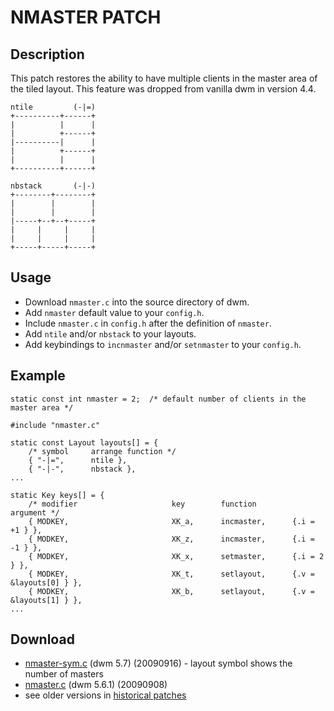 # NMASTER PATCH

## Description

This patch restores the ability to have multiple clients in the master area of the tiled layout.
This feature was dropped from vanilla dwm in version 4.4.

	ntile         (-|=)
	+----------+------+
	|          |      |
	|          +------+
	|----------|      |
	|          +------+
	|          |      |
	+----------+------+

	nbstack       (-|-)
	+--------+--------+
	|        |        |
	|        |        |
	|-----+--+--+-----+
	|     |     |     |
	|     |     |     |
	+-----+-----+-----+

## Usage

* Download `nmaster.c` into the source directory of dwm.
* Add `nmaster` default value to your `config.h`.
* Include `nmaster.c` in `config.h` after the definition of `nmaster`.
* Add `ntile` and/or `nbstack` to your layouts.
* Add keybindings to `incnmaster` and/or `setnmaster` to your `config.h`.

## Example

	static const int nmaster = 2;  /* default number of clients in the master area */
	
	#include "nmaster.c"
	
	static const Layout layouts[] = {
		/* symbol     arrange function */
		{ "-|=",      ntile },
		{ "-|-",      nbstack },
	...
	
	static Key keys[] = {
		/* modifier                     key        function        argument */
		{ MODKEY,                       XK_a,      incmaster,      {.i = +1 } },
		{ MODKEY,                       XK_z,      incmaster,      {.i = -1 } },
		{ MODKEY,                       XK_x,      setmaster,      {.i = 2 } },
		{ MODKEY,                       XK_t,      setlayout,      {.v = &layouts[0] } },
		{ MODKEY,                       XK_b,      setlayout,      {.v = &layouts[1] } },
	...

## Download

* [nmaster-sym.c](nmaster-sym.c) (dwm 5.7) (20090916) - layout symbol shows the number of masters
* [nmaster.c](nmaster.c) (dwm 5.6.1) (20090908)
* see older versions in [historical patches](historical)

